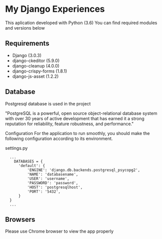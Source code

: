 My Django Experiences
=========================
This aplication developed with Python (3.6) You can find required modules and versions below

## Requirements
* Django (3.0.3)
* django-ckeditor (5.9.0)
* django-cleanup (4.0.0)
* django-crispy-forms (1.8.1)
* django-js-asset (1.2.2)

## Database
Postgresql database is used in the project

"PostgreSQL is a powerful, open source object-relational database system with over 30 years of active development that has earned it a strong reputation for reliability, feature robustness, and performance."

Configuration
For the application to run smoothly, you should make the following configuration according to its environment.

settings.py
```
  ...
    DATABASES = {
      'default': {
          'ENGINE': 'django.db.backends.postgresql_psycopg2',
          'NAME': 'databasename',
          'USER': 'username',
          'PASSWORD': 'password',
          'HOST': 'postgresqlhost',
          'PORT': '5432',
      }
  }
  ...
```

## Browsers
Please use Chrome browser to view the app properly

